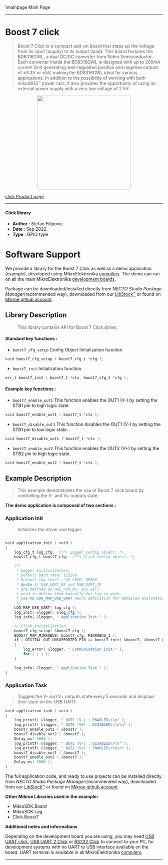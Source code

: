 \mainpage Main Page

---
# Boost 7 click

> Boost 7 Click is a compact add-on board that steps up the voltage from its input (supply) to its output (load). This board features the BD8316GWL, a dual DC/DC converter from Rohm Semiconductor. Each converter inside the BD8316GWL is designed with up to 200mA current limit generating well-regulated positive and negative outputs of ±3.3V or ±5V, making the BD8316GWL ideal for various applications. In addition to the possibility of working with both mikroBUS™ power rails, it also provides the opportunity of using an external power supply with a very low voltage of 2.5V.

<p align="center">
  <img src="https://download.mikroe.com/images/click_for_ide/boost7_click.png" height=300px>
</p>

[click Product page](https://www.mikroe.com/boost-7-click)

---


#### Click library

- **Author**        : Stefan Filipovic
- **Date**          : Sep 2022.
- **Type**          : GPIO type


# Software Support

We provide a library for the Boost 7 Click
as well as a demo application (example), developed using MikroElektronika
[compilers](https://www.mikroe.com/necto-studio).
The demo can run on all the main MikroElektronika [development boards](https://www.mikroe.com/development-boards).

Package can be downloaded/installed directly from *NECTO Studio Package Manager*(recommended way), downloaded from our [LibStock&trade;](https://libstock.mikroe.com) or found on [Mikroe github account](https://github.com/MikroElektronika/mikrosdk_click_v2/tree/master/clicks).

## Library Description

> This library contains API for Boost 7 Click driver.

#### Standard key functions :

- `boost7_cfg_setup` Config Object Initialization function.
```c
void boost7_cfg_setup ( boost7_cfg_t *cfg );
```

- `boost7_init` Initialization function.
```c
err_t boost7_init ( boost7_t *ctx, boost7_cfg_t *cfg );
```

#### Example key functions :

- `boost7_enable_out1` This function enables the OUT1 (V-) by setting the STB1 pin to high logic state.
```c
void boost7_enable_out1 ( boost7_t *ctx );
```

- `boost7_disable_out1` This function disables the OUT1 (V-) by setting the STB1 pin to low logic state.
```c
void boost7_disable_out1 ( boost7_t *ctx );
```

- `boost7_enable_out2` This function enables the OUT2 (V+) by setting the STB2 pin to high logic state.
```c
void boost7_enable_out2 ( boost7_t *ctx );
```

## Example Description

> This example demonstrates the use of Boost 7 click board by controlling the V- and V+ outputs state.

**The demo application is composed of two sections :**

### Application Init

> Initializes the driver and logger.

```c

void application_init ( void )
{
    log_cfg_t log_cfg;  /**< Logger config object. */
    boost7_cfg_t boost7_cfg;  /**< Click config object. */

    /** 
     * Logger initialization.
     * Default baud rate: 115200
     * Default log level: LOG_LEVEL_DEBUG
     * @note If USB_UART_RX and USB_UART_TX 
     * are defined as HAL_PIN_NC, you will 
     * need to define them manually for log to work. 
     * See @b LOG_MAP_USB_UART macro definition for detailed explanation.
     */
    LOG_MAP_USB_UART( log_cfg );
    log_init( &logger, &log_cfg );
    log_info( &logger, " Application Init " );

    // Click initialization.
    boost7_cfg_setup( &boost7_cfg );
    BOOST7_MAP_MIKROBUS( boost7_cfg, MIKROBUS_1 );
    if ( DIGITAL_OUT_UNSUPPORTED_PIN == boost7_init( &boost7, &boost7_cfg ) ) 
    {
        log_error( &logger, " Communication init." );
        for ( ; ; );
    }
    
    log_info( &logger, " Application Task " );
}

```

### Application Task

> Toggles the V- and V+ outputs state every 5 seconds and displays their state on the USB UART.

```c
void application_task ( void )
{
    log_printf( &logger, " OUT1 (V-) : ENABLED\r\n" );
    log_printf( &logger, " OUT2 (V+) : DISABLED\r\n\n" );
    boost7_enable_out1 ( &boost7 );
    boost7_disable_out2 ( &boost7 );
    Delay_ms( 5000 );
    log_printf( &logger, " OUT1 (V-) : DISABLED\r\n" );
    log_printf( &logger, " OUT2 (V+) : ENABLED\r\n\n" );
    boost7_disable_out1 ( &boost7 );
    boost7_enable_out2 ( &boost7 );
    Delay_ms( 5000 );
}
```

The full application code, and ready to use projects can be installed directly from *NECTO Studio Package Manager*(recommended way), downloaded from our [LibStock&trade;](https://libstock.mikroe.com) or found on [Mikroe github account](https://github.com/MikroElektronika/mikrosdk_click_v2/tree/master/clicks).

**Other Mikroe Libraries used in the example:**

- MikroSDK.Board
- MikroSDK.Log
- Click.Boost7

**Additional notes and informations**

Depending on the development board you are using, you may need
[USB UART click](https://www.mikroe.com/usb-uart-click),
[USB UART 2 Click](https://www.mikroe.com/usb-uart-2-click) or
[RS232 Click](https://www.mikroe.com/rs232-click) to connect to your PC, for
development systems with no UART to USB interface available on the board. UART
terminal is available in all MikroElektronika
[compilers](https://shop.mikroe.com/compilers).

---
